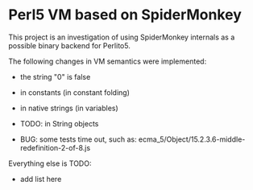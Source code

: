 # Perl5 VM based on SpiderMonkey

This project is an investigation of using SpiderMonkey internals
as a possible binary backend for Perlito5.

The following changes in VM semantics were implemented:

- the string "0" is false

 - in constants (in constant folding)

 - in native strings (in variables)

 - TODO: in String objects

 - BUG: some tests time out, such as: ecma_5/Object/15.2.3.6-middle-redefinition-2-of-8.js

Everything else is TODO:

- add list here

